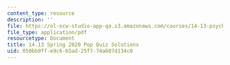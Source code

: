 ```yaml
---
content_type: resource
description: ''
file: https://ol-ocw-studio-app-qa.s3.amazonaws.com/courses/14-13-psychology-and-economics-spring-2020/050bb9ffe9c665ad25f774a607d134c0_MIT14-13s20_popquiz_sol.pdf
file_type: application/pdf
resourcetype: Document
title: 14.13 Spring 2020 Pop Quiz Solutions
uid: 050bb9ff-e9c6-65ad-25f7-74a607d134c0
---
```

